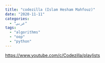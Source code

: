 ```yaml
---
title: "codezilla (Islam Hesham Mahfouz)"
date: "2020-11-11"
categories:
  - "عربي"
tags:
  - "algorithms"
  - "oop"
  - "python"
---
```


https://www.youtube.com/c/Codezilla/playlists
